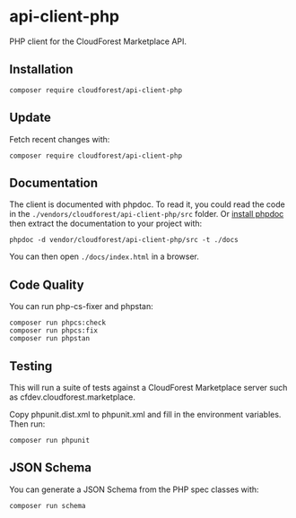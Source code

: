 # api-client-php

PHP client for the CloudForest Marketplace API.

## Installation

```
composer require cloudforest/api-client-php
```

## Update

Fetch recent changes with:

```
composer require cloudforest/api-client-php
```

## Documentation

The client is documented with phpdoc. To read it, you could read the code in
the `./vendors/cloudforest/api-client-php/src` folder. Or
[install phpdoc](https://docs.phpdoc.org/3.0/guide/getting-started/installing.html#installation)
then extract the documentation to your project with:

```
phpdoc -d vendor/cloudforest/api-client-php/src -t ./docs
```

You can then open `./docs/index.html` in a browser.

## Code Quality

You can run php-cs-fixer and phpstan:

```
composer run phpcs:check
composer run phpcs:fix
composer run phpstan
```

## Testing

This will run a suite of tests against a CloudForest Marketplace server such as
cfdev.cloudforest.marketplace.

Copy phpunit.dist.xml to phpunit.xml and fill in the environment variables. Then
run:

```
composer run phpunit
```

## JSON Schema

You can generate a JSON Schema from the PHP spec classes with:

```
composer run schema
```
